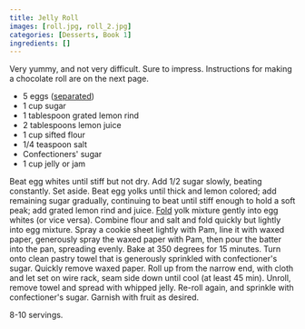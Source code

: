 ```yaml
---
title: Jelly Roll
images: [roll.jpg, roll_2.jpg]
categories: [Desserts, Book 1]
ingredients: []
---
```



 Very
yummy, and not very difficult. Sure to impress. Instructions for making
a chocolate roll are on the next page.

-   5 eggs ([separated](http://www.graspr.com/videos/Separating-Eggs))
-   1 cup sugar
-   1 tablespoon grated lemon rind
-   2 tablespoons lemon juice
-   1 cup sifted flour
-   1/4 teaspoon salt
-   Confectioners' sugar
-   1 cup jelly or jam

Beat egg whites until stiff but not dry. Add 1/2 sugar slowly, beating
constantly. Set aside. Beat egg yolks until thick and lemon colored; add
remaining sugar gradually, continuing to beat until stiff enough to hold
a soft peak; add grated lemon rind and juice.
[Fold](http://www.graspr.com/videos/Folding) yolk mixture gently into
egg whites (or vice versa). Combine flour and salt and fold quickly but
lightly into egg mixture. Spray a cookie sheet lightly with Pam, line it
with waxed paper, generously spray the waxed paper with Pam, then pour
the batter into the pan, spreading evenly. Bake at 350 degrees for 15
minutes. Turn onto clean pastry towel that is generously sprinkled with
confectioner's sugar. Quickly remove waxed paper. Roll up from the
narrow end, with cloth and let set on wire rack, seam side down until
cool (at least 45 min). Unroll, remove towel and spread with whipped
jelly. Re-roll again, and sprinkle with confectioner's sugar. Garnish
with fruit as desired.

8-10 servings.

 